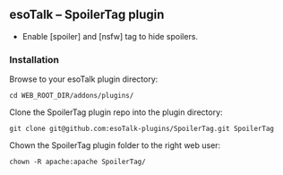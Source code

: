 ## esoTalk – SpoilerTag plugin

- Enable [spoiler] and [nsfw] tag to hide spoilers.

### Installation

Browse to your esoTalk plugin directory:
```
cd WEB_ROOT_DIR/addons/plugins/
```

Clone the SpoilerTag plugin repo into the plugin directory:
```
git clone git@github.com:esoTalk-plugins/SpoilerTag.git SpoilerTag
```

Chown the SpoilerTag plugin folder to the right web user:
```
chown -R apache:apache SpoilerTag/
```
